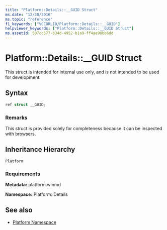 ```yaml
---
title: "Platform::Details::__GUID Struct"
ms.date: "12/30/2016"
ms.topic: "reference"
f1_keywords: ["VCCORLIB/Platform::Details::__GUID"]
helpviewer_keywords: ["Platform::Details::__GUID Struct"]
ms.assetid: 507cc577-b34d-4952-b1a9-ff4ae98bb6dd
---
```

# Platform::Details::__GUID Struct

This struct is intended for internal use only, and is not intended to be used for development.

## Syntax

```cpp
ref struct __GUID;
```

### Remarks

This struct is provided solely for completeness because it can be inspected with browsers.

## Inheritance Hierarchy

`Platform`

### Requirements

**Metadata:** platform.winmd

**Namespace:** Platform::Details

## See also

- [Platform Namespace](platform-namespace-c-cx.md)

